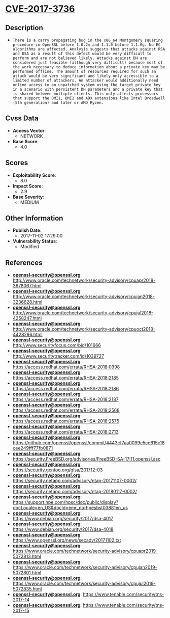 
# [CVE-2017-3736](https://cve.mitre.org/cgi-bin/cvename.cgi?name=CVE-2017-3736)

## Description

- `There is a carry propagating bug in the x86_64 Montgomery squaring procedure in OpenSSL before 1.0.2m and 1.1.0 before 1.1.0g. No EC algorithms are affected. Analysis suggests that attacks against RSA and DSA as a result of this defect would be very difficult to perform and are not believed likely. Attacks against DH are considered just feasible (although very difficult) because most of the work necessary to deduce information about a private key may be performed offline. The amount of resources required for such an attack would be very significant and likely only accessible to a limited number of attackers. An attacker would additionally need online access to an unpatched system using the target private key in a scenario with persistent DH parameters and a private key that is shared between multiple clients. This only affects processors that support the BMI1, BMI2 and ADX extensions like Intel Broadwell (5th generation) and later or AMD Ryzen.`

## Cvss Data

- **Access Vector**:
  - NETWORK
- **Base Score**:
  - 4.0

## Scores

- **Exploitability Score**:
  - 8.0
- **Impact Score**:
  - 2.9
- **Base Severity**:
  - MEDIUM

## Other Information

- **Publish Date**:
  - 2017-11-02 17:29:00
- **Vulnerability Status**:
  - Modified

## References

- **openssl-security@openssl.org**: http://www.oracle.com/technetwork/security-advisory/cpuapr2018-3678067.html
- **openssl-security@openssl.org**: http://www.oracle.com/technetwork/security-advisory/cpujan2018-3236628.html
- **openssl-security@openssl.org**: http://www.oracle.com/technetwork/security-advisory/cpujul2018-4258247.html
- **openssl-security@openssl.org**: http://www.oracle.com/technetwork/security-advisory/cpuoct2018-4428296.html
- **openssl-security@openssl.org**: http://www.securityfocus.com/bid/101666
- **openssl-security@openssl.org**: http://www.securitytracker.com/id/1039727
- **openssl-security@openssl.org**: https://access.redhat.com/errata/RHSA-2018:0998
- **openssl-security@openssl.org**: https://access.redhat.com/errata/RHSA-2018:2185
- **openssl-security@openssl.org**: https://access.redhat.com/errata/RHSA-2018:2186
- **openssl-security@openssl.org**: https://access.redhat.com/errata/RHSA-2018:2187
- **openssl-security@openssl.org**: https://access.redhat.com/errata/RHSA-2018:2568
- **openssl-security@openssl.org**: https://access.redhat.com/errata/RHSA-2018:2575
- **openssl-security@openssl.org**: https://access.redhat.com/errata/RHSA-2018:2713
- **openssl-security@openssl.org**: https://github.com/openssl/openssl/commit/4443cf7aa0099e5ce615c18cee249fff77fb0871
- **openssl-security@openssl.org**: https://security.FreeBSD.org/advisories/FreeBSD-SA-17:11.openssl.asc
- **openssl-security@openssl.org**: https://security.gentoo.org/glsa/201712-03
- **openssl-security@openssl.org**: https://security.netapp.com/advisory/ntap-20171107-0002/
- **openssl-security@openssl.org**: https://security.netapp.com/advisory/ntap-20180117-0002/
- **openssl-security@openssl.org**: https://support.hpe.com/hpsc/doc/public/display?docLocale=en_US&docId=emr_na-hpesbst03881en_us
- **openssl-security@openssl.org**: https://www.debian.org/security/2017/dsa-4017
- **openssl-security@openssl.org**: https://www.debian.org/security/2017/dsa-4018
- **openssl-security@openssl.org**: https://www.openssl.org/news/secadv/20171102.txt
- **openssl-security@openssl.org**: https://www.oracle.com/technetwork/security-advisory/cpuapr2019-5072813.html
- **openssl-security@openssl.org**: https://www.oracle.com/technetwork/security-advisory/cpujan2019-5072801.html
- **openssl-security@openssl.org**: https://www.oracle.com/technetwork/security-advisory/cpujul2019-5072835.html
- **openssl-security@openssl.org**: https://www.tenable.com/security/tns-2017-14
- **openssl-security@openssl.org**: https://www.tenable.com/security/tns-2017-15
